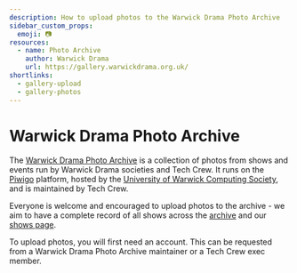 ```yaml
---
description: How to upload photos to the Warwick Drama Photo Archive
sidebar_custom_props:
  emoji: 📷
resources:
  - name: Photo Archive
    author: Warwick Drama
    url: https://gallery.warwickdrama.org.uk/
shortlinks:
  - gallery-upload
  - gallery-photos
---
```


# Warwick Drama Photo Archive

The [Warwick Drama Photo Archive](https://gallery.warwickdrama.org.uk/) is a collection of photos from shows and events
run by Warwick Drama societies and Tech Crew. It runs on the [Piwigo](https://piwigo.org/) platform, hosted by the
[University of Warwick Computing Society](https://uwcs.co.uk/), and is maintained by Tech Crew.

Everyone is welcome and encouraged to upload photos to the archive - we aim to have a complete record of all shows
across the [archive](https://gallery.warwickdrama.org.uk/) and our [shows page](/shows).

To upload photos, you will first need an account. This can be requested from a Warwick Drama Photo Archive maintainer
or a Tech Crew exec member.